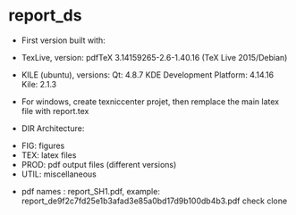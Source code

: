 # report_ds

- First version built with: 
 * TexLive, version: 
   pdfTeX 3.14159265-2.6-1.40.16 (TeX Live 2015/Debian)

 * KILE (ubuntu), versions: 
    Qt: 4.8.7
    KDE Development Platform: 4.14.16
    Kile: 2.1.3

- For windows, create texniccenter projet, then remplace the main latex file with report.tex


- DIR Architecture: 
 * FIG: figures
 * TEX: latex files 
 * PROD: pdf output files (different versions)
 * UTIL: miscellaneous

- pdf names : report_SH1.pdf, example: report_de9f2c7fd25e1b3afad3e85a0bd17d9b100db4b3.pdf
check clone
